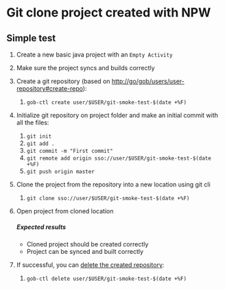 # Git clone project created with NPW

Simple test
----
1. Create a new basic java project with an `Empty Activity`

1. Make sure the project syncs and builds correctly

1. Create a git repository (based on [http://go/gob/users/user-repository#create-repo](http://go/gob/users/user-repository#create-repo)):
    1. `gob-ctl create user/$USER/git-smoke-test-$(date +%F)`

1. Initialize git repository on project folder and make an initial commit with all the files:
    1. `git init`
    1. `git add .`
    1. `git commit -m "First commit"`
    1. `git remote add origin sso://user/$USER/git-smoke-test-$(date +%F)`
    1. `git push origin master`

1. Clone the project from the repository into a new location using git cli
    1. `git clone sso://user/$USER/git-smoke-test-$(date +%F)`

1. Open project from cloned location
    ##### Expected results
    - Cloned project should be created correctly
    - Project can be synced and built correctly

1. If successful, you can [delete the created repository](http://go/gob/users/user-repository#delete-repo):
    1. `gob-ctl delete user/$USER/git-smoke-test-$(date +%F)`